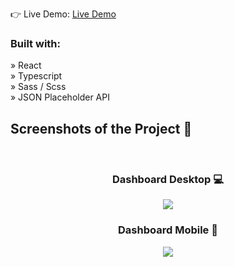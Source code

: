 👉 Live Demo: <a href='https://dashboard-thinkit.vercel.app/'>Live Demo</a>

<h3>Built with:</h3>

» React <br>
» Typescript <br>
» Sass / Scss <br>
» JSON Placeholder API <br>

<h2>Screenshots of the Project 📸</h2>
<br>
<h3 align='center'>Dashboard Desktop 💻</h3>

<div align='center'>
<img src='https://user-images.githubusercontent.com/105128267/227918547-816a639f-a11d-4cc7-91cd-124bfc9eb940.png'/>

</div>

<h3 align='center'>Dashboard Mobile 📱</h3>

<div align='center'>
<img src='https://user-images.githubusercontent.com/105128267/227918609-a8804769-4e09-4670-a099-159294fab7ce.png'/>
</div>
